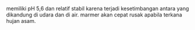 memiliki pH 5,6 dan relatif stabil karena terjadi kesetimbangan antara yang dikandung di udara dan di air. marmer akan cepat rusak apabila terkana hujan asam. 